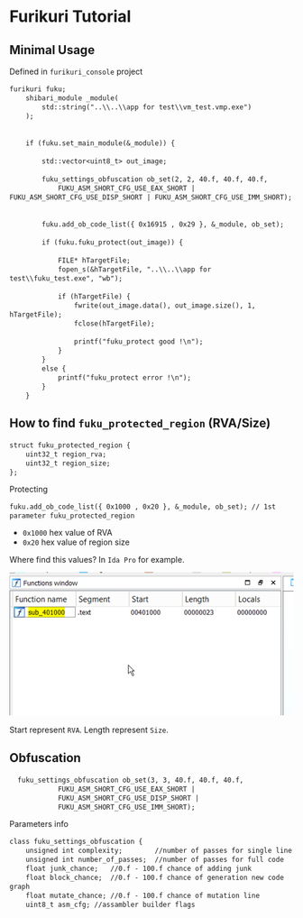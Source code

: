 # Furikuri Tutorial

## Minimal Usage
Defined in `furikuri_console` project

    furikuri fuku;
        shibari_module _module(
            std::string("..\\..\\app for test\\vm_test.vmp.exe")
        );
    
    
        if (fuku.set_main_module(&_module)) {
    
            std::vector<uint8_t> out_image;
    
            fuku_settings_obfuscation ob_set(2, 2, 40.f, 40.f, 40.f,
                FUKU_ASM_SHORT_CFG_USE_EAX_SHORT | FUKU_ASM_SHORT_CFG_USE_DISP_SHORT | FUKU_ASM_SHORT_CFG_USE_IMM_SHORT);
    
    
            fuku.add_ob_code_list({ 0x16915 , 0x29 }, &_module, ob_set);
    
            if (fuku.fuku_protect(out_image)) {
    
                FILE* hTargetFile;
                fopen_s(&hTargetFile, "..\\..\\app for test\\fuku_test.exe", "wb");
    
                if (hTargetFile) {
                    fwrite(out_image.data(), out_image.size(), 1, hTargetFile);
                    fclose(hTargetFile);
    
                    printf("fuku_protect good !\n");
                }
            }
            else {
                printf("fuku_protect error !\n");
            }
        }

## How to find `fuku_protected_region` (RVA/Size)

    struct fuku_protected_region {
        uint32_t region_rva;
        uint32_t region_size;
    };

Protecting

    fuku.add_ob_code_list({ 0x1000 , 0x20 }, &_module, ob_set); // 1st parameter fuku_protected_region

 - `0x1000` hex value of RVA
 -  `0x20` hex value of region size

Where find this values? In `Ida Pro` for example.

![s](region.png)

Start represent `RVA`.
Length represent `Size`.

## Obfuscation

      fuku_settings_obfuscation ob_set(3, 3, 40.f, 40.f, 40.f,
                FUKU_ASM_SHORT_CFG_USE_EAX_SHORT |
                FUKU_ASM_SHORT_CFG_USE_DISP_SHORT |
                FUKU_ASM_SHORT_CFG_USE_IMM_SHORT);
Parameters info

    class fuku_settings_obfuscation {
        unsigned int complexity;        //number of passes for single line
        unsigned int number_of_passes;  //number of passes for full code
        float junk_chance;   //0.f - 100.f chance of adding junk
        float block_chance;  //0.f - 100.f chance of generation new code graph
        float mutate_chance; //0.f - 100.f chance of mutation line
        uint8_t asm_cfg; //assambler builder flags
